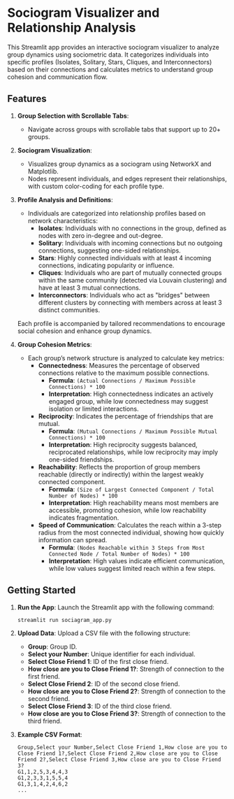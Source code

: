 # Sociogram Visualizer and Relationship Analysis

This Streamlit app provides an interactive sociogram visualizer to analyze group dynamics using sociometric data. It categorizes individuals into specific profiles (Isolates, Solitary, Stars, Cliques, and Interconnectors) based on their connections and calculates metrics to understand group cohesion and communication flow.

## Features

1. **Group Selection with Scrollable Tabs**:
   - Navigate across groups with scrollable tabs that support up to 20+ groups.
2. **Sociogram Visualization**:
   - Visualizes group dynamics as a sociogram using NetworkX and Matplotlib.
   - Nodes represent individuals, and edges represent their relationships, with custom color-coding for each profile type.

3. **Profile Analysis and Definitions**:
   - Individuals are categorized into relationship profiles based on network characteristics:
     - **Isolates**: Individuals with no connections in the group, defined as nodes with zero in-degree and out-degree.
     - **Solitary**: Individuals with incoming connections but no outgoing connections, suggesting one-sided relationships.
     - **Stars**: Highly connected individuals with at least 4 incoming connections, indicating popularity or influence.
     - **Cliques**: Individuals who are part of mutually connected groups within the same community (detected via Louvain clustering) and have at least 3 mutual connections.
     - **Interconnectors**: Individuals who act as "bridges" between different clusters by connecting with members across at least 3 distinct communities.

   Each profile is accompanied by tailored recommendations to encourage social cohesion and enhance group dynamics.

4. **Group Cohesion Metrics**:
   - Each group’s network structure is analyzed to calculate key metrics:
     - **Connectedness**: Measures the percentage of observed connections relative to the maximum possible connections.
       - **Formula**: `(Actual Connections / Maximum Possible Connections) * 100`
       - **Interpretation**: High connectedness indicates an actively engaged group, while low connectedness may suggest isolation or limited interactions.
     - **Reciprocity**: Indicates the percentage of friendships that are mutual.
       - **Formula**: `(Mutual Connections / Maximum Possible Mutual Connections) * 100`
       - **Interpretation**: High reciprocity suggests balanced, reciprocated relationships, while low reciprocity may imply one-sided friendships.
     - **Reachability**: Reflects the proportion of group members reachable (directly or indirectly) within the largest weakly connected component.
       - **Formula**: `(Size of Largest Connected Component / Total Number of Nodes) * 100`
       - **Interpretation**: High reachability means most members are accessible, promoting cohesion, while low reachability indicates fragmentation.
     - **Speed of Communication**: Calculates the reach within a 3-step radius from the most connected individual, showing how quickly information can spread.
       - **Formula**: `(Nodes Reachable within 3 Steps from Most Connected Node / Total Number of Nodes) * 100`
       - **Interpretation**: High values indicate efficient communication, while low values suggest limited reach within a few steps.

## Getting Started

1. **Run the App**: Launch the Streamlit app with the following command:
   ```bash
   streamlit run sociagram_app.py
   ```

2. **Upload Data**: Upload a CSV file with the following structure:
   - **Group**: Group ID.
   - **Select your Number**: Unique identifier for each individual.
   - **Select Close Friend 1**: ID of the first close friend.
   - **How close are you to Close Friend 1?**: Strength of connection to the first friend.
   - **Select Close Friend 2**: ID of the second close friend.
   - **How close are you to Close Friend 2?**: Strength of connection to the second friend.
   - **Select Close Friend 3**: ID of the third close friend.
   - **How close are you to Close Friend 3?**: Strength of connection to the third friend.

3. **Example CSV Format**:
   ```csv
   Group,Select your Number,Select Close Friend 1,How close are you to Close Friend 1?,Select Close Friend 2,How close are you to Close Friend 2?,Select Close Friend 3,How close are you to Close Friend 3?
   G1,1,2,5,3,4,4,3
   G1,2,3,3,1,5,5,4
   G1,3,1,4,2,4,6,2
   ...
   ```